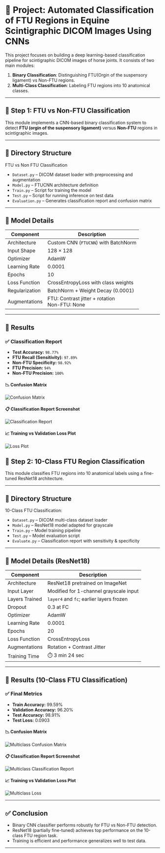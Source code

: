 # 🤖 Project: Automated Classification of FTU Regions in Equine Scintigraphic DICOM Images Using CNNs

This project focuses on building a deep learning-based classification pipeline for scintigraphic DICOM images of horse joints. It consists of two main modules:

1. **Binary Classification**: Distinguishing FTU(Orgin of the suspensory ligament) vs Non-FTU regions.
2. **Multi-Class Classification**: Labeling FTU regions into 10 anatomical classes.


---

## 📌 Step 1: FTU vs Non-FTU Classification

This module implements a CNN-based binary classification system to detect **FTU (orgin of the suspensory ligament)** versus **Non-FTU** regions in scintigraphic images.

---

## 📁 Directory Structure

FTU vs Non FTU Classification
- `Dataset.py` – DICOM dataset loader with preprocessing and augmentation
- `Model.py` – FTUCNN architecture definition
- `Train.py` – Script for training the model
- `Test.py` – Script for running inference on test data
- `Evaluation.py` – Generates classification report and confusion matrix


---

## 🧠 Model Details

| Component       | Description                                         |
|----------------|-----------------------------------------------------|
| Architecture    | Custom CNN (`FTUCNN`) with BatchNorm               |
| Input Shape     | 128 × 128                                           |
| Optimizer       | AdamW                                              |
| Learning Rate   | 0.0001                                             |
| Epochs          | 10                                                 |
| Loss Function   | CrossEntropyLoss with class weights                |
| Regularization  | BatchNorm + Weight Decay (0.0001)                  |
| Augmentations   | FTU: Contrast jitter + rotation<br>Non-FTU: None   |

---

## 🧪 Results

### ✅ Classification Report
- **Test Accuracy:** `98.77%`
- **FTU Recall (Sensitivity):** `97.89%`
- **Non-FTU Specificity:** `98.92%`
- **FTU Precision:** `94%`
- **Non-FTU Precision:** `100%`


#### 📉 Confusion Matrix

![Confusion Matrix](Images/FTU%20classification(cm).png)

#### 📋 Classification Report Screenshot

![Classification Report](Images/FTU%20classification%20report.png)

#### 📈 Training vs Validation Loss Plot

![Loss Plot](Images/train_Val_loss.png)


## 📌 Step 2: 10-Class FTU Region Classification

This module classifies FTU regions into 10 anatomical labels using a fine-tuned ResNet18 architecture.

---

## 📁 Directory Structure

10-Class FTU Classification:
- `Dataset.py` – DICOM multi-class dataset loader
- `Model.py` – ResNet18 model adapted for grayscale
- `Train.py` – Model training pipeline
- `Test.py` – Model evaluation script
- `Evaluate.py` – Classification report with sensitivity & specificity


---

## 🧠 Model Details (ResNet18)

| Component       | Description                                       |
|----------------|---------------------------------------------------|
| Architecture    | ResNet18 pretrained on ImageNet                  |
| Input Layer     | Modified for 1-channel grayscale input           |
| Layers Trained  | `layer4` and `fc`; earlier layers frozen         |
| Dropout         | 0.3 at FC                                        |
| Optimizer       | AdamW                                            |
| Learning Rate   | 0.0001                                           |
| Epochs          | 20                                               |
| Loss Function   | CrossEntropyLoss             |
| Augmentations   | Rotation + Contrast Jitter                       |
| Training Time   | ⏱️ 3 min 24 sec                                   |

---

## 🧪 Results (10-Class FTU Classification)

### ✅ Final Metrics
- **Train Accuracy:** 99.59%
- **Validation Accuracy:** 96.20%
- **Test Accuracy:** 98.91%
- **Test Loss:** 0.0903

#### 📉 Confusion Matrix
![Multiclass Confusion Matrix](Images/Multiclass%20CM.png)

#### 📋 Classification Report Screenshot
![Multiclass Classification Report](Images/Multiclass%20classification%20report.png)

#### 📈 Training vs Validation Loss Plot
![Multiclass Loss](Images/Multiclass_loss.png)

---

## ✅ Conclusion

- Binary CNN classifier performs robustly for FTU vs Non-FTU detection.
- ResNet18 (partially fine-tuned) achieves top performance on the 10-class FTU region task.
- Training is efficient and performance generalizes well to test data.

---